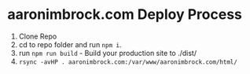 # aaronimbrock.com Deploy Process

1. Clone Repo
2. cd to repo folder and run `npm i`.
3. run `npm run build` - Build your production site to ./dist/
4. `rsync -avHP . aaronimbrock.com:/var/www/aaronimbrock.com/html/`
